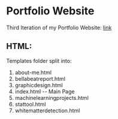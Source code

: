 # Portfolio Website 
Third Iteration of my Portfolio Website: <a href='www.sinjohnny.com'>link</a>

## HTML:
Templates folder split into:
1. about-me.html
2. bellabeatreport.html
3. graphicdesign.html
4. index.html -- Main Page
5. machinelearningprojects.html
6. stattool.html
7. whitematterdetection.html